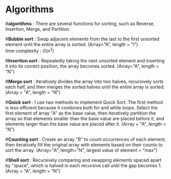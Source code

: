 # Algorithms
#**algorithms** : There are several functions for sorting, such as Reverse, Insertion, Merge, and Partition.

#**Bubble sort** : Swap adjacent elements from the last to the first unsorted element until the entire array is sorted. (Array="A", length = "l")  
time complexity : $O(n^2)$  

#**Insertion sort** : Repeatedly taking the next unsorted element and inserting it into its correct position, the array becomes sorted. (Array="A", length = "N")  

#**Merge sort** : Iteratively divides the array into two halves, recursively sorts each half, and then merges the sorted halves until the entire array is sorted. (Array = "A", length = "N")  

#**Quick sort** : I use two methods to implement Quick Sort. The first method is less efficient because it combines both for and while loops. Select the first element of array "A" as the base value, then iteratively partition the array so that elements smaller than the base value are placed before it, and elements larger than the base value are placed after it. (Array = "A", length = "N")  

#**Counting sort** : Create an array "B" to count occurrences of each element, then iteratively fill the original array with elements based on their counts to sort the array. (Array="A", length="N",  largest value of element = "max")  

#**Shell sort** : Recursively comparing and swapping elements spaced apart by "space", which is halved in each recursive call until the gap becomes 1. (Array = "A", length = "N") 
